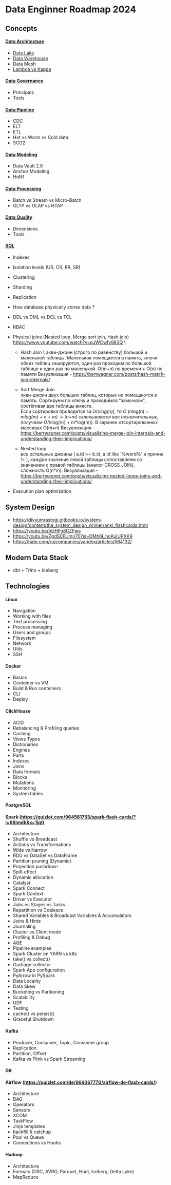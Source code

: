 # Data Enginner Roadmap 2024

## Concepts 
#### [Data Architecture](https://github.com/tabarincev/de-roadmap/blob/main/concepts/Architecture.md)
- [Data Lake](https://github.com/tabarincev/de-roadmap/blob/main/concepts/Architecture.md#data-lake)
- [Data Warehouse](https://github.com/tabarincev/de-roadmap/blob/main/concepts/Architecture.md#data-lake)
- [Data Mesh](https://github.com/tabarincev/de-roadmap/blob/main/concepts/Architecture.md#data-lake)
- [Lambda vs Kappa](https://github.com/tabarincev/de-roadmap/blob/main/concepts/Architecture.md#data-lake)

#### [Data Governance](https://github.com/tabarincev/de-roadmap/blob/main/concepts/DataGovernance.md)
- Principals
- Tools
  
#### [Data Pipeline](https://github.com/tabarincev/de-roadmap/blob/main/concepts/DataPipeline.md)
- CDC
- ELT
- ETL
- Hot vs Warm vs Cold data
- SCD2
  
#### [Data Modeling](https://github.com/tabarincev/de-roadmap/blob/main/concepts/DataModeling.md)
- Data Vault 2.0
- Anchor Modeling
- HnNf

#### [Data Processing](https://github.com/tabarincev/de-roadmap/blob/main/concepts/Processing.md)
- Batch vs Stream vs Micro-Batch
- OLTP vs OLAP vs HTAP

#### [Data Quality](https://github.com/tabarincev/de-roadmap/blob/main/concepts/DataQuality.md)
- Dimensions
- Tools

#### [SQL](https://github.com/tabarincev/de-roadmap/blob/main/concepts/SQL.md)
- Indexes
- Isolation levels (UR, CR, RR, SR)
- Clustering
- Sharding
- Replication
- How database physically stores data ?
- DDL vs DML vs DCL vs TCL
- RBAC
- Physical joins (Nested loop, Merge sort join, Hash join) https://www.youtube.com/watch?v=pJWCwfv983Q \
  - Hash Join \ 
экви-джоин (строго по равенству) большой и маленькой таблицы. Маленькая помещается в память, ключи обеих таблиц хэшируются, 
один раз проходим по большой таблице и один раз по маленькой. 
O(m+n) по времени + O(n) по памяти
Визуализация - https://bertwagner.com/posts/hash-match-join-internals/

  - Sort Merge Join \
экви-джоин двух больших таблиц, которые не помещаются в память. Сортируем по ключу и проходимся "замочком", состёгивая две таблицы вместе. \
Если сортировка проводится за O(n*log(n)), то O (n*log(n) + m*log(m) + n + m) -> (n+m) схлопываются как незначительные, получаем O(n*log(n)) + m*log(m)). 
В заранее отсортированных массивах O(m+n)
Визуализация - https://bertwagner.com/posts/visualizing-merge-join-internals-and-understanding-their-implications/

  - Nested loop \
все остальные джоины ( a.id >= b.id, a.id like '%word%' и прочие != ), каждое значение левой таблицы сопоставляем со значением с правой таблицы (аналог CROSS JOIN), \
сложность O(n*m).
Визуализация - https://bertwagner.com/posts/visualizing-nested-loops-joins-and-understanding-their-implications/

- Execution plan optimization
  
## System Design
- https://divyumrastogi.gitbooks.io/system-design/content/the_system_design_primer/anki_flashcards.html
- https://youtu.be/bUHFg8CZFws
- https://youtu.be/ZgdS0EUmn70?si=DMh6I_hoKulUPXK9
- https://habr.com/ru/companies/yandex/articles/564132/

  
## Modern Data Stack
- dbt + Trino + Iceberg

## Technologies
#### Linux
- Navigation
- Working with files
- Text processing
- Process managing
- Users and groups
- Filesystem
- Network
- Utils
- SSH

#### Docker
- Basics
- Conteiner vs VM
- Build & Run conteiners
- CLI
- Deploy

#### ClickHouse
- ACID
- Rebalancing & Profiling queries
- Caching
- Views Types
- Dictionaries
- Engines
- Parts
- Indexes
- Joins 
- Data formats
- Blocks
- Mutations
- Monitoring
- System tables
#### PostgreSQL

#### Spark (https://quizlet.com/964581753/spark-flash-cards/?i=66jmdb&x=1jqt)
- Architecture
- Shuffle vs Broadcast
- Actions vs Transformations
- Wide vs Narrow
- RDD vs DataSet vs DataFrame
- Partition pruning (Dynamic)
- Projection pushdown
- Spill-effect
- Dynamic allocation
- Catalyst
- Spark Connect
- Spark Context
- Driver vs Executor
- Jobs vs Stages vs Tasks
- Repartition vs Coalesce
- Shared Variables & Broadcast Variables & Accumulators
- Joins & Hints
- Journaling
- Cluster vs Client mode
- Profiling & Debug
- AQE
- Pipeline examples
- Spark Cluster on YARN vs k8s
- take() vs collect()
- Garbage collector
- Spark App configuration
- PyArrow in PySpark
- Data Locality
- Data Skew
- Bucketing vs Paritioning
- Scalability
- UDF
- Testing
- cache() vs persist()
- Graceful Shutdown

  
#### Kafka
- Producer, Consumer, Topic, Consumer group
- Replication
- Partition, Offset
- Kafka vs Flink vs Spark Streaming
  
#### Git

#### Airflow (https://quizlet.com/de/966067770/airflow-de-flash-cards/)
- Architecture
- DAG
- Operators
- Sensors
- XCOM
- TaskFlow
- Jinja templates
- backfill & catchup
- Pool vs Queue
- Connections vs Hooks

#### Hadoop
- Architecture
- Formats (ORC, AVRO, Parquet, Hudi, Iceberg, Delta Lake)
- MapReduce
